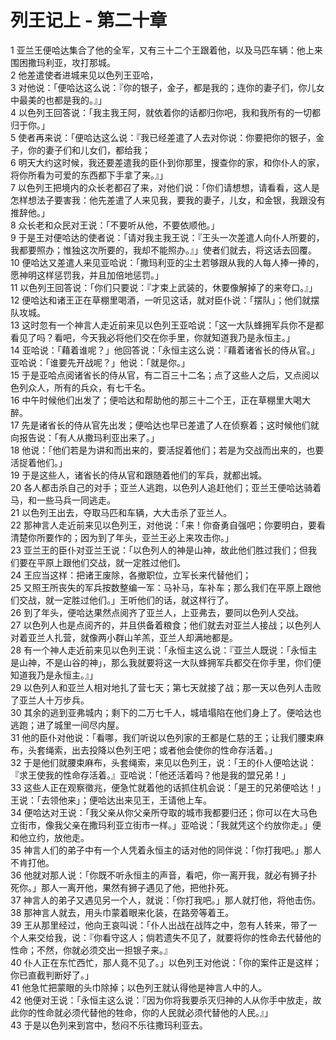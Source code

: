 # 列王记上 - 第二十章
  
 1 亚兰王便哈达集合了他的全军，又有三十二个王跟着他，以及马匹车辆：他上来围困撒玛利亚，攻打那城。  
 2 他差遣使者进城来见以色列王亚哈，  
 3 对他说：「便哈达这么说：『你的银子，金子，都是我的；连你的妻子们，你儿女中最美的也都是我的。』」  
 4 以色列王回答说：「我主我王阿，就依着你的话都归你吧，我和我所有的一切都归于你。」  
 5 使者再来说：「便哈达这么说：『我已经差遣了人去对你说：你要把你的银子，金子，你的妻子们和儿女们，都给我；  
 6 明天大约这时候，我还要差遣我的臣仆到你那里，搜查你的家，和你仆人的家，将你所看为可爱的东西都下手拿了来。』」  
 7 以色列王把境内的众长老都召了来，对他们说：「你们请想想，请看看，这人是怎样想法子要害我：他先差遣了人来见我，要我的妻子，儿女，和金银，我跟没有推辞他。」  
 8 众长老和众民对王说：「不要听从他，不要依顺他。」  
 9 于是王对便哈达的使者说：「请对我主我王说：『王头一次差遣人向仆人所要的，我都要照办；惟独这次所要的，我却不能照办。』」使者们就去，将这话去回覆。  
 10 便哈达又差遣人来见亚哈说：「撒玛利亚的尘土若够跟从我的人每人捧一捧的，愿神明这样惩罚我，并且加倍地惩罚。」  
 11 以色列王回答说：「你们只要说：『才束上武装的，休要像解掉了的来夸口。』」  
 12 便哈达和诸王正在草棚里喝酒，一听见这话，就对臣仆说：「摆队」；他们就摆队攻城。  
 13 这时忽有一个神言人走近前来见以色列王亚哈说：「这一大队蜂拥军兵你不是都看见了吗？看吧，今天我必将他们交在你手里，你就知道我乃是永恒主。」  
 14 亚哈说：「藉着谁呢？」他回答说：「永恒主这么说：『藉着诸省长的侍从官。」亚哈说：「谁要先开战呢？」他说：「就是你。」  
 15 于是亚哈点阅诸省长的侍从官，有二百三十二名；点了这些人之后，又点阅以色列众人，所有的兵众，有七千名。  
 16 中午时候他们出发了；便哈达和帮助他的那三十二个王，正在草棚里大喝大醉。  
 17 先是诸省长的侍从官先出发；便哈达也早已差遣了人在侦察着；这时候他们就向报告说：「有人从撒玛利亚出来了。」  
 18 他说：「他们若是为讲和而出来的，要活捉着他们；若是为交战而出来的，也要活捉着他们。」  
 19 于是这些人，诸省长的侍从官和跟随着他们的军兵，就都出城。  
 20 各人都击杀自己的对手；亚兰人逃跑，以色列人追赶他们；亚兰王便哈达骑着马，和一些马兵一同逃走。  
 21 以色列王出去，夺取马匹和车辆，大大击杀了亚兰人。  
 22 那神言人走近前来见以色列王，对他说：「来！你奋勇自强吧；你要明白，要看清楚你所要作的；因为到了年头，亚兰王必上来攻击你。」  
 23 亚兰王的臣仆对亚兰王说：「以色列人的神是山神，故此他们胜过我们；但我们要在平原上跟他们交战，就一定胜过他们。  
 24 王应当这样：把诸王废除，各撤职位，立军长来代替他们；  
 25 又照王所丧失的军兵按数整编一军：马补马，车补车；那么我们在平原上跟他们交战，就一定胜过他们。」王听他们的话，就这样行了。  
 26 到了年头，便哈达果然点阅齐了亚兰人，上亚弗去，要同以色列人交战。  
 27 以色列人也是点阅齐的，并且供备着粮食；他们就去对亚兰人接战；以色列人对着亚兰人扎营，就像两小群山羊羔，亚兰人却满地都是。  
 28 有一个神人走近前来见以色列王说：「永恒主这么说：『亚兰人既说：「永恒主是山神，不是山谷的神」，那么我就要将这一大队蜂拥军兵都交在你手里，你们便知道我乃是永恒主。』」  
 29 以色列人和亚兰人相对地扎了营七天；第七天就接了战；那一天以色列人击败了亚兰人十万步兵。  
 30 其余的逃到亚弗城内；剩下的二万七千人，城墙塌陷在他们身上了。便哈达也逃跑；进了城里一间尽内屋。  
 31 他的臣仆对他说：「看哪，我们听说以色列家的王都是仁慈的王；让我们腰束麻布，头套绳索，出去投降以色列王吧；或者他会使你的性命存活着。」  
 32 于是他们就腰束麻布，头套绳索，来见以色列王，说：「王的仆人便哈达说：『求王使我的性命存活着。』亚哈说：「他还活着吗？他是我的盟兄弟！」  
 33 这些人正在观察徵兆，便急忙就着他的话抓住机会说：「是王的兄弟便哈达！」王说：「去领他来」；便哈达出来见王，王请他上车。  
 34 便哈达对王说：「我父亲从你父亲所夺取的城市我都要归还；你可以在大马色立街市，像我父亲在撒玛利亚立街市一样。」亚哈说：「我就凭这个约放你走。」便和他立约，放他走。  
 35 神言人们的弟子中有一个人凭着永恒主的话对他的同伴说：「你打我吧。」那人不肯打他。  
 36 他就对那人说：「你既不听永恒主的声音，看吧，你一离开我，就必有狮子扑死你。」那人一离开他，果然有狮子遇见了他，把他扑死。  
 37 神言人的弟子又遇见另一个人，就说：「你打我吧。」那人就打他，将他击伤。  
 38 那神言人就去，用头巾蒙着眼来化装，在路旁等着王。  
 39 王从那里经过，他向王哀叫说：「仆人出战在战阵之中，忽有人转来，带了一个人来交给我，说：『你看守这人；倘若遗失不见了，就要将你的性命去代替他的性命；不然，你就必须交出一担银子来。』  
 40 仆人正在东忙西忙，那人竟不见了。」以色列王对他说：「你的案件正是这样；你已直截判断好了。」  
 41 他急忙把蒙眼的头巾除掉；以色列王就认得他是神言人中的人。  
 42 他便对王说：「永恒主这么说：『因为你将我要杀灭归神的人从你手中放走，故此你的性命就必须代替他的牲命，你的人民就必须代替他的人民。』」  
 43 于是以色列来到宫中，愁闷不乐往撒玛利亚去。